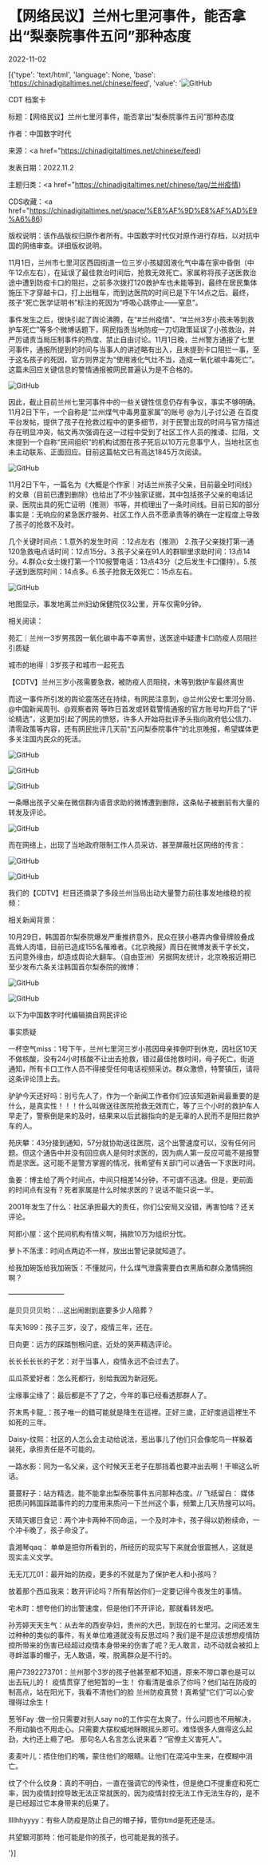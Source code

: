 # 【网络民议】兰州七里河事件，能否拿出“梨泰院事件五问”那种态度

2022-11-02

[{'type': 'text/html', 'language': None, 'base': 'https://chinadigitaltimes.net/chinese/feed', 'value': '![GitHub](https://chinadigitaltimes.net/chinese/files/2022/11/image-1667388940237-768x506.png)

CDT 档案卡

标题：【网络民议】兰州七里河事件，能否拿出“梨泰院事件五问”那种态度

作者：中国数字时代

来源：<a href="https://chinadigitaltimes.net/chinese/feed)

发表日期：2022.11.2

主题归类：<a href="https://chinadigitaltimes.net/chinese/tag/兰州疫情)

CDS收藏：<a href="https://chinadigitaltimes.net/space/%E8%AF%9D%E8%AF%AD%E9%A6%86)

版权说明：该作品版权归原作者所有。中国数字时代仅对原作进行存档，以对抗中国的网络审查。详细版权说明。





11月1日，兰州市七里河区西园街道一位三岁小孩疑因液化气中毒在家中昏倒（中午12点左右），在延误了最佳救治时间后，抢救无效死亡。家属称将孩子送医救治途中遭到防疫卡口的阻拦，之前多次拨打120救护车也未能等到，最终在居民集体施压下才穿越卡口，打上出租车，而到达医院的时间已是下午14点之后。最终，孩子“死亡医学证明书”标注的死因为“呼吸心跳停止——窒息”。

事件发生之后，很快引起了舆论沸腾，在“#兰州疫情”、“#兰州3岁小孩未等到救护车死亡”等多个微博话题下，网民指责当地防疫一刀切政策延误了小孩救治，并严厉谴责当局压制事件的热度、禁止自由讨论。11月1日晚，兰州警方通报了七里河事件，通报所提到的时间与当事人的讲述略有出入，且未提到卡口阻拦一事，至于这名孩子的死因，官方则界定为“使用液化气灶不当，造成一氧化碳中毒死亡”。这篇未回应关键信息的警情通报被网民普遍认为是不合格的。

![GitHub](https://chinadigitaltimes.net/chinese/files/2022/11/image-1667384032163.png)

因此，截止目前兰州七里河事件中的一些关键性信息仍存有争议，事实不够明确。11月2日下午，一个自称是“兰州煤气中毒男童家属”的账号 @为儿子讨公道 在百度平台发帖，提供了孩子在抢救过程中的更多细节，对于民警出现的时间与官方描述存在明显冲突，帖文再次强调在这一过程中受到了社区工作人员的推诿、拦阻，文末提到一个自称“民间组织”的机构试图在孩子死后以10万元息事宁人，当地社区也未主动联系、正面回应。目前这篇帖文已有高达1845万次阅读。

![GitHub](https://chinadigitaltimes.net/chinese/files/2022/11/image-1667389353940.png)

11月2日下午，一篇名为《大概是个作家｜对话兰州孩子父亲，目前最全时间线》的文章（目前已遭到删除）也给出了不少独家证据，其中包括孩子父亲的电话记录、医院出具的死亡证明（推测）书等，并梳理出了一条时间线。目前已知的部分事实是：无响应的紧急医疗服务、社区工作人员不愿承责等的确在一定程度上导致了孩子的抢救不及时。



几个关键时间点：1.意外的发生时间 ：12点左右（推测） 2.孩子父亲拨打第一通120急救电点话时间：12点15分。3.孩子父亲在91人的群聊里求助时间：13点14分。4.群众c女士拨打第一个110报警电话：13点43分（之后发生卡口僵持）。5.孩子送到医院时间：14点多。6.孩子抢救无效死亡：15点左右。



![GitHub](https://chinadigitaltimes.net/chinese/files/2022/11/image-1667388611303.png)

地图显示，事发地离兰州妇幼保健院仅3公里，开车仅需9分钟。

相关阅读：



苑汇｜兰州一3岁男孩因一氧化碳中毒不幸离世，送医途中疑遭卡口防疫人员阻拦引质疑

城市的地得｜3岁孩子和城市一起死去

【CDTV】兰州三岁小孩需要急救，被防疫人员阻挠，未等到救护车最终离世



而这一事件所引发的舆论震荡还在持续，有网民注意到，@兰州公安七里河分局、@中国新闻周刊、@观察者网 等昨日首发或转载警情通报的官方账号均开启了“评论精选”，这更加引起了网民的愤怒，许多人开始将批评矛头指向政府低公信力、清零政策等内容，还有网民批评几天前“五问梨泰院事件”的北京晚报，希望媒体更多关注国内民众的死活。

![GitHub](https://chinadigitaltimes.net/chinese/files/2022/11/image-1667384183449.png)

![GitHub](https://chinadigitaltimes.net/chinese/files/2022/11/image-1667384369511.png)

![GitHub](https://chinadigitaltimes.net/chinese/files/2022/11/image-1667384160706.png)

一条曝出孩子父亲在微信群内语音求助的微博遭到删除，这条帖子被删前有大量的转发及评论。

![GitHub](https://chinadigitaltimes.net/chinese/files/2022/11/image-1667387564407.png)

而在网络上，出现了当地政府限制工作人员采访、甚至屏蔽社区网络的传言：

![GitHub](https://chinadigitaltimes.net/chinese/files/2022/11/image-1667386126699.png)

![GitHub](https://chinadigitaltimes.net/chinese/files/2022/11/image-1667386222123.png)

我们的【CDTV】栏目还摘录了多段兰州当局出动大量警力前往事发地维稳的视频：



相关新闻背景：



10月29日，韩国首尔梨泰院爆发严重推挤意外，民众在狭小巷弄内像骨牌般叠成高耸人肉墙，目前已造成155名罹难者。《北京晚报》周日在微博发表千字长文，五问意外缘由，却造成舆论大翻车。（自由亚洲）另据网友统计，北京晚报近期已至少发布六条关注韩国首尔梨泰院的微博：



![GitHub](https://chinadigitaltimes.net/chinese/files/2022/11/image-1667387182914.png)

![GitHub](https://chinadigitaltimes.net/chinese/files/2022/11/image-1667387042190.png)

以下为中国数字时代编辑摘自网民评论



事实质疑

一杯空气miss：1号下午，兰州七里河三岁小孩因母亲摔倒吓到休克，因社区10天不做核酸，没有24小时核酸不让出去抢救，错过最佳抢救时间，母子死亡。街道通知，所有卡口工作人员不得接受任何电话视频采访。群众激愤，特警镇压，请将这条评论顶上去。

驴驴今天还好吗：别亏先人了，作为一个新闻工作者你们应该知道新闻最重要的是什么，是真实性！！！什么叫做送往医院抢救无效而亡，等了三个小时的救护车人早走了，警察倒是来的及时，结果来以后武器指向的是无辜的人民而不是阻拦救护车的人。

苑庆攀：43分接到通知，57分就协助送往医院，这个出警速度可以，没有任何问题。但这个通告中并没有回应病人是何时求医的，因为病人第一反应可能不是报警而是求医。这可能不是警方掌握的情况，我希望有关部门可以通告一下求医时间。

鱼姜：博主给了两个时间点，中间只相差14分钟，不可谓不迅速。但是，更前面的时间点有没有？死者家属是什么时候求医的？说话不能只说一半。

2001年发生了什么：社区承担最大的责任，你们公安局又没错，再害怕啥？还关评论。

阿郎小屋：这个民间机构有情义啊，捐款10万为组织分忧。

萝卜不荡漾：时间点两边不一样，放出出警记录就知道了。

给我加碗饭给我加碗饭：不懂就问，什么煤气泄露需要白衣黑盾和群众激情拥抱啊？

————————

是贝贝贝贝哟：…这出闹剧到底要多少人陪葬？

车夫1699：孩子三岁，没了，疫情三年，还在。

日向更：远方的踩踏刨根问底，近处的哭声精选评论。

长长长长长的子艺：对于当事人，疫情永远不会过去了。

瓜瓜茶爱好者：怎么死都行，别给我因为新冠死。

尘缘事尘缘了：最后都是不了了之，今年的事已经看透那群人了。

芥末馬卡龍_：孩子唯一的錯可能就是降生在這裡。正好三歲，正好度過這裡生不如死的三年。

Daisy-纹熙：社区的人怎么会主动给说法，惹出事儿了他们只会像鸵鸟一样躲着装死，承担责任是不可能的。

一路水影：同为一名父亲，这个时候天王老子在那挡着也要冲出去啊！干嘛这么听话。

蔓蔓籽子：站方精选，能不能拿出梨泰院事件五问那种态度。// 飞纸留白： 媒体把质问韩国踩踏事件的的力度用来质问一下兰州这个事，频繁上几天热搜可以吗。

天晴天娜日食记：两个冲卡两种不同命运，一个及时冲卡，孩子得以奶粉续命，一个冲卡晚了，孩子命没了。

袁湘琴qaq： 单单是把你所看到的，所经历的现实写下来就会很震撼人，这就是现实主义文学。

无无兀兀01：最开始的防疫，更多的不就是为了保护老人和小孩吗？

放着那个西瓜我来：敢开评论吗？所有帮凶你们一定要记得今夜发生的事情。

宅木町：想夸他们的出警速度，但是他们不开评论，那就看转发吧。

孙芳婷天天生气：从去年的西安孕妇，贵州的大巴，到现在的七里河。之间还发生过种种的类似的事件，有关单位难道就没有反思过吗？我们是不是应该想想疫情防控所带来的伤害已经超过疫情本身带来的伤害了呢？无人敢言，动不动就会被扣上寻衅滋事的帽子，无人敢语，唉，脱离群众是不行的。

用户7392273701：兰州那个3岁的孩子他甚至都不知道，原来不带口罩也是可以出去玩儿的！ 疫情贯穿了他短暂的一生！ 你看清是谁杀了你吗？他们站在防疫的制高点，站在阳光下，我看不清他们的脸 兰州防疫真赞！真希望“它们”可以心安理得过余生！

葱爷Fay :做一份只需要对别人say no的工作实在太爽了。什么问题也不用解决，不用动脑也不用走心。只需要大摆权威地眯眼摇头即可。难怪很多人做得这么起劲，大约还上瘾了吧。 那句名人名言怎么说来着？“官僚主义害死人”。

麦麦叶儿：捂住他们的嘴，蒙住他们的眼睛。让他们在混沌中生来，在模糊中消亡。

纹了个什么纹身：真的不明白，一直在强调它的传染性，但是绝口不提重症和死亡率，因为疫情封控导致无法正常就医的，因为疫情封控无法工作无法生存的，是不是已经超过它本身带来的后果了。

llllhhyyyy：有些人防疫是防止自己的帽子掉，管你tmd是死还是活。

共望銀河那時：他可能是你的孩子，也可能是我的孩子。

'}]